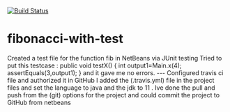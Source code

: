 [![Build Status](https://travis-ci.org/khalil-salem/fibonacci-with-test.svg?branch=master)](https://travis-ci.org/khalil-salem/fibonacci-with-test)

# fibonacci-with-test
Created a test file for the function fib in NetBeans via JUnit testing
Tried to put this testcase : 
public void testX() {
        int output1=Main.x(4);
        assertEquals(3,output1);
    }
    and it gave me no errors.
    ---
  Configured travis ci file and authorized it in GitHub 
I added the (.travis.yml) file in the project files and set the language to java and the jdk to 11 .
Ive done the pull and push from the (git) options for the project 
and could commit the project to GitHub from netbeans 

